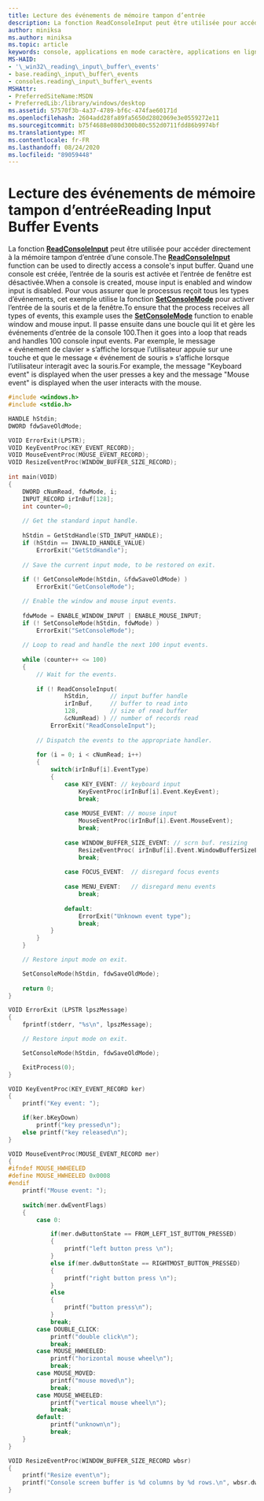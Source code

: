 ```yaml
---
title: Lecture des événements de mémoire tampon d’entrée
description: La fonction ReadConsoleInput peut être utilisée pour accéder directement à la mémoire tampon d’entrée d’une console.
author: miniksa
ms.author: miniksa
ms.topic: article
keywords: console, applications en mode caractère, applications en ligne de commande, applications Terminal Server, API de console
MS-HAID:
- '\_win32\_reading\_input\_buffer\_events'
- base.reading\_input\_buffer\_events
- consoles.reading\_input\_buffer\_events
MSHAttr:
- PreferredSiteName:MSDN
- PreferredLib:/library/windows/desktop
ms.assetid: 57570f3b-4a37-4789-bf6c-474fae60171d
ms.openlocfilehash: 2604add28fa89fa5650d2802069e3e0559272e11
ms.sourcegitcommit: b75f4688e080d300b80c552d0711fdd86b9974bf
ms.translationtype: MT
ms.contentlocale: fr-FR
ms.lasthandoff: 08/24/2020
ms.locfileid: "89059448"
---
```

# <a name="reading-input-buffer-events"></a><span data-ttu-id="641ee-104">Lecture des événements de mémoire tampon d’entrée</span><span class="sxs-lookup"><span data-stu-id="641ee-104">Reading Input Buffer Events</span></span>


<span data-ttu-id="641ee-105">La fonction [**ReadConsoleInput**](readconsoleinput.md) peut être utilisée pour accéder directement à la mémoire tampon d’entrée d’une console.</span><span class="sxs-lookup"><span data-stu-id="641ee-105">The [**ReadConsoleInput**](readconsoleinput.md) function can be used to directly access a console's input buffer.</span></span> <span data-ttu-id="641ee-106">Quand une console est créée, l’entrée de la souris est activée et l’entrée de fenêtre est désactivée.</span><span class="sxs-lookup"><span data-stu-id="641ee-106">When a console is created, mouse input is enabled and window input is disabled.</span></span> <span data-ttu-id="641ee-107">Pour vous assurer que le processus reçoit tous les types d’événements, cet exemple utilise la fonction [**SetConsoleMode**](setconsolemode.md) pour activer l’entrée de la souris et de la fenêtre.</span><span class="sxs-lookup"><span data-stu-id="641ee-107">To ensure that the process receives all types of events, this example uses the [**SetConsoleMode**](setconsolemode.md) function to enable window and mouse input.</span></span> <span data-ttu-id="641ee-108">Il passe ensuite dans une boucle qui lit et gère les événements d’entrée de la console 100.</span><span class="sxs-lookup"><span data-stu-id="641ee-108">Then it goes into a loop that reads and handles 100 console input events.</span></span> <span data-ttu-id="641ee-109">Par exemple, le message « événement de clavier » s’affiche lorsque l’utilisateur appuie sur une touche et que le message « événement de souris » s’affiche lorsque l’utilisateur interagit avec la souris.</span><span class="sxs-lookup"><span data-stu-id="641ee-109">For example, the message "Keyboard event" is displayed when the user presses a key and the message "Mouse event" is displayed when the user interacts with the mouse.</span></span>

```C
#include <windows.h>
#include <stdio.h>

HANDLE hStdin; 
DWORD fdwSaveOldMode;

VOID ErrorExit(LPSTR);
VOID KeyEventProc(KEY_EVENT_RECORD); 
VOID MouseEventProc(MOUSE_EVENT_RECORD); 
VOID ResizeEventProc(WINDOW_BUFFER_SIZE_RECORD); 
 
int main(VOID) 
{ 
    DWORD cNumRead, fdwMode, i; 
    INPUT_RECORD irInBuf[128]; 
    int counter=0;
 
    // Get the standard input handle. 
 
    hStdin = GetStdHandle(STD_INPUT_HANDLE); 
    if (hStdin == INVALID_HANDLE_VALUE) 
        ErrorExit("GetStdHandle"); 
 
    // Save the current input mode, to be restored on exit. 
 
    if (! GetConsoleMode(hStdin, &fdwSaveOldMode) ) 
        ErrorExit("GetConsoleMode"); 

    // Enable the window and mouse input events. 
 
    fdwMode = ENABLE_WINDOW_INPUT | ENABLE_MOUSE_INPUT; 
    if (! SetConsoleMode(hStdin, fdwMode) ) 
        ErrorExit("SetConsoleMode"); 
 
    // Loop to read and handle the next 100 input events. 
 
    while (counter++ <= 100) 
    { 
        // Wait for the events. 
 
        if (! ReadConsoleInput( 
                hStdin,      // input buffer handle 
                irInBuf,     // buffer to read into 
                128,         // size of read buffer 
                &cNumRead) ) // number of records read 
            ErrorExit("ReadConsoleInput"); 
 
        // Dispatch the events to the appropriate handler. 
 
        for (i = 0; i < cNumRead; i++) 
        {
            switch(irInBuf[i].EventType) 
            { 
                case KEY_EVENT: // keyboard input 
                    KeyEventProc(irInBuf[i].Event.KeyEvent); 
                    break; 
 
                case MOUSE_EVENT: // mouse input 
                    MouseEventProc(irInBuf[i].Event.MouseEvent); 
                    break; 
 
                case WINDOW_BUFFER_SIZE_EVENT: // scrn buf. resizing 
                    ResizeEventProc( irInBuf[i].Event.WindowBufferSizeEvent ); 
                    break; 
 
                case FOCUS_EVENT:  // disregard focus events 
 
                case MENU_EVENT:   // disregard menu events 
                    break; 
 
                default: 
                    ErrorExit("Unknown event type"); 
                    break; 
            } 
        }
    } 

    // Restore input mode on exit.

    SetConsoleMode(hStdin, fdwSaveOldMode);
 
    return 0; 
}

VOID ErrorExit (LPSTR lpszMessage) 
{ 
    fprintf(stderr, "%s\n", lpszMessage); 

    // Restore input mode on exit.

    SetConsoleMode(hStdin, fdwSaveOldMode);

    ExitProcess(0); 
}

VOID KeyEventProc(KEY_EVENT_RECORD ker)
{
    printf("Key event: ");

    if(ker.bKeyDown)
        printf("key pressed\n");
    else printf("key released\n");
}

VOID MouseEventProc(MOUSE_EVENT_RECORD mer)
{
#ifndef MOUSE_HWHEELED
#define MOUSE_HWHEELED 0x0008
#endif
    printf("Mouse event: ");
    
    switch(mer.dwEventFlags)
    {
        case 0:

            if(mer.dwButtonState == FROM_LEFT_1ST_BUTTON_PRESSED)
            {
                printf("left button press \n");
            }
            else if(mer.dwButtonState == RIGHTMOST_BUTTON_PRESSED)
            {
                printf("right button press \n");
            }
            else
            {
                printf("button press\n");
            }
            break;
        case DOUBLE_CLICK:
            printf("double click\n");
            break;
        case MOUSE_HWHEELED:
            printf("horizontal mouse wheel\n");
            break;
        case MOUSE_MOVED:
            printf("mouse moved\n");
            break;
        case MOUSE_WHEELED:
            printf("vertical mouse wheel\n");
            break;
        default:
            printf("unknown\n");
            break;
    }
}

VOID ResizeEventProc(WINDOW_BUFFER_SIZE_RECORD wbsr)
{
    printf("Resize event\n");
    printf("Console screen buffer is %d columns by %d rows.\n", wbsr.dwSize.X, wbsr.dwSize.Y);
}
```

 

 





